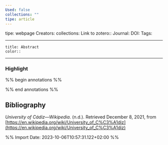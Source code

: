 ```yaml
---
Used: false
collections: ""
tipe: article
---
```

tipe: webpage
Creators: 
collections: 
Link to zotero:: 
Journal: 
DOI: 
Tags: 

---
```ad-note
title: Abstract
color:: 

```

---
### Highlight

%% begin annotations %%

%% end annotations %%

## Bibliography

_University of Cádiz—Wikipedia_. (n.d.). Retrieved December 8, 2021, from [https://en.wikipedia.org/wiki/University_of_C%C3%A1diz](https://en.wikipedia.org/wiki/University_of_C%C3%A1diz)

%% Import Date: 2023-10-06T10:57:31.122+02:00 %%
